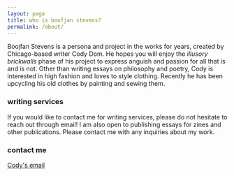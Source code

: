 ```yaml
---
layout: page
title: who is boofjan stevens?
permalink: /about/
---
```


Boojfan Stevens is a persona and project in the works for years, created by Chicago-based writer Cody Dom. He hopes you will enjoy the *illusory brickwalls* phase of his project to express anguish and passion for all that is and is not. Other than writing essays on philosophy and poetry, Cody is interested in high fashion and loves to style clothing. Recently he has been upcycling his old clothes by painting and sewing them. 

### writing services

If you would like to contact me for writing services, please do not hesitate to reach out through email! I am also open to publishing essays for zines and other publications. Please contact me with any inquiries about my work. 

### contact me

[Cody's email](mailto:boofjanstevens@gmail.com)
